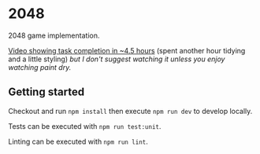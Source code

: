 # 2048

2048 game implementation.

[Video showing task completion in ~4.5 hours](https://www.youtube.com/watch?v=XNxW_5iSMCs) (spent another hour tidying and a little styling) _but I don't suggest watching it unless you enjoy watching paint dry._

## Getting started

Checkout and run `npm install` then execute `npm run dev` to develop locally.

Tests can be executed with `npm run test:unit`.

Linting can be executed with `npm run lint`.
